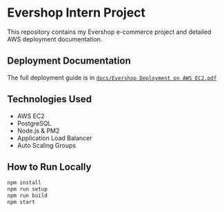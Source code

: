 # Evershop Intern Project

This repository contains my Evershop e-commerce project and detailed AWS deployment documentation.

## Deployment Documentation
The full deployment guide is in [`docs/Evershop Deployment on AWS EC2.pdf`](docs/Evershop%20Deployment%20on%20AWS%20EC2.pdf)

## Technologies Used
- AWS EC2
- PostgreSQL
- Node.js & PM2
- Application Load Balancer
- Auto Scaling Groups

## How to Run Locally
```bash
npm install
npm run setup
npm run build
npm start
